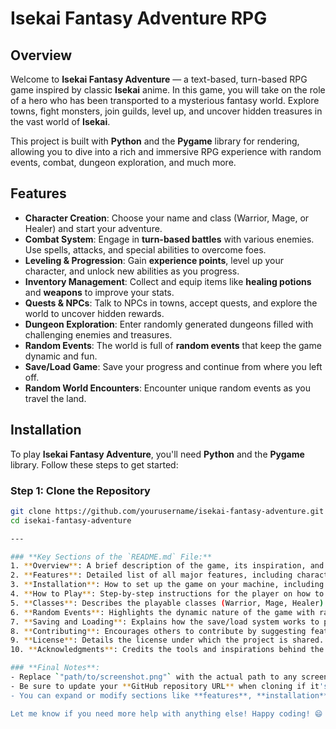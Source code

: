 # Isekai Fantasy Adventure RPG

## Overview
Welcome to **Isekai Fantasy Adventure** — a text-based, turn-based RPG game inspired by classic **Isekai** anime. In this game, you will take on the role of a hero who has been transported to a mysterious fantasy world. Explore towns, fight monsters, join guilds, level up, and uncover hidden treasures in the vast world of **Isekai**.

This project is built with **Python** and the **Pygame** library for rendering, allowing you to dive into a rich and immersive RPG experience with random events, combat, dungeon exploration, and much more.

## Features

- **Character Creation**: Choose your name and class (Warrior, Mage, or Healer) and start your adventure.
- **Combat System**: Engage in **turn-based battles** with various enemies. Use spells, attacks, and special abilities to overcome foes.
- **Leveling & Progression**: Gain **experience points**, level up your character, and unlock new abilities as you progress.
- **Inventory Management**: Collect and equip items like **healing potions** and **weapons** to improve your stats.
- **Quests & NPCs**: Talk to NPCs in towns, accept quests, and explore the world to uncover hidden rewards.
- **Dungeon Exploration**: Enter randomly generated dungeons filled with challenging enemies and treasures.
- **Random Events**: The world is full of **random events** that keep the game dynamic and fun.
- **Save/Load Game**: Save your progress and continue from where you left off.
- **Random World Encounters**: Encounter unique random events as you travel the land.

## Installation

To play **Isekai Fantasy Adventure**, you'll need **Python** and the **Pygame** library. Follow these steps to get started:

### Step 1: Clone the Repository
```bash
git clone https://github.com/yourusername/isekai-fantasy-adventure.git
cd isekai-fantasy-adventure

---

### **Key Sections of the `README.md` File:**
1. **Overview**: A brief description of the game, its inspiration, and what players can expect.
2. **Features**: Detailed list of all major features, including character creation, combat, leveling, inventory, etc.
3. **Installation**: How to set up the game on your machine, including dependencies.
4. **How to Play**: Step-by-step instructions for the player on how to start the game and interact with it.
5. **Classes**: Describes the playable classes (Warrior, Mage, Healer).
6. **Random Events**: Highlights the dynamic nature of the game with random world events.
7. **Saving and Loading**: Explains how the save/load system works to persist game progress.
8. **Contributing**: Encourages others to contribute by suggesting features, reporting bugs, or submitting code improvements.
9. **License**: Details the license under which the project is shared.
10. **Acknowledgments**: Credits the tools and inspirations behind the game, such as Pygame and Isekai anime.

### **Final Notes**:
- Replace `"path/to/screenshot.png"` with the actual path to any screenshots you may want to include.
- Be sure to update your **GitHub repository URL** when cloning if it's specific to your project.
- You can expand or modify sections like **features**, **installation**, and **contributing** based on future updates or additional elements you add to the game.

Let me know if you need more help with anything else! Happy coding! 😄
